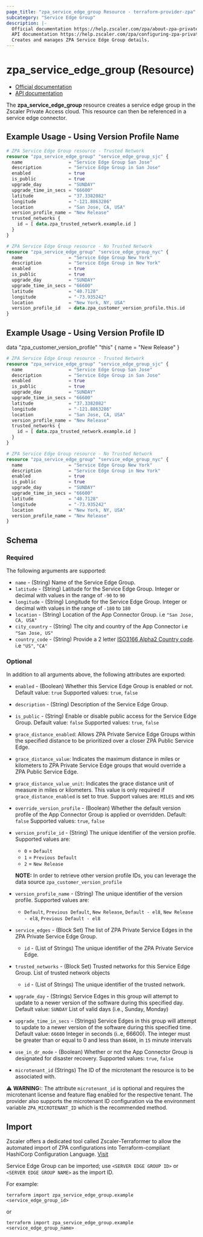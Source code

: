 ```yaml
---
page_title: "zpa_service_edge_group Resource - terraform-provider-zpa"
subcategory: "Service Edge Group"
description: |-
  Official documentation https://help.zscaler.com/zpa/about-zpa-private-service-edge-groups
  API documentation https://help.zscaler.com/zpa/configuring-zpa-private-service-edge-groups-using-api
  Creates and manages ZPA Service Edge Group details.
---
```


# zpa_service_edge_group (Resource)

* [Official documentation](https://help.zscaler.com/zpa/about-zpa-private-service-edge-groups)
* [API documentation](https://help.zscaler.com/zpa/configuring-zpa-private-service-edge-groups-using-api)

The **zpa_service_edge_group** resource creates a service edge group in the Zscaler Private Access cloud. This resource can then be referenced in a service edge connector.

## Example Usage - Using Version Profile Name

```terraform
# ZPA Service Edge Group resource - Trusted Network
resource "zpa_service_edge_group" "service_edge_group_sjc" {
  name                 = "Service Edge Group San Jose"
  description          = "Service Edge Group in San Jose"
  enabled              = true
  is_public            = true
  upgrade_day          = "SUNDAY"
  upgrade_time_in_secs = "66600"
  latitude             = "37.3382082"
  longitude            = "-121.8863286"
  location             = "San Jose, CA, USA"
  version_profile_name = "New Release"
  trusted_networks {
    id = [ data.zpa_trusted_network.example.id ]
  }
}
```

```terraform
# ZPA Service Edge Group resource - No Trusted Network
resource "zpa_service_edge_group" "service_edge_group_nyc" {
  name                 = "Service Edge Group New York"
  description          = "Service Edge Group in New York"
  enabled              = true
  is_public            = true
  upgrade_day          = "SUNDAY"
  upgrade_time_in_secs = "66600"
  latitude             = "40.7128"
  longitude            = "-73.935242"
  location             = "New York, NY, USA"
  version_profile_id   = data.zpa_customer_version_profile.this.id 
}
```

## Example Usage - Using Version Profile ID

data "zpa_customer_version_profile" "this" {
  name = "New Release"
}

```terraform
# ZPA Service Edge Group resource - Trusted Network
resource "zpa_service_edge_group" "service_edge_group_sjc" {
  name                 = "Service Edge Group San Jose"
  description          = "Service Edge Group in San Jose"
  enabled              = true
  is_public            = true
  upgrade_day          = "SUNDAY"
  upgrade_time_in_secs = "66600"
  latitude             = "37.3382082"
  longitude            = "-121.8863286"
  location             = "San Jose, CA, USA"
  version_profile_name = "New Release"
  trusted_networks {
    id = [ data.zpa_trusted_network.example.id ]
  }
}
```

```terraform
# ZPA Service Edge Group resource - No Trusted Network
resource "zpa_service_edge_group" "service_edge_group_nyc" {
  name                 = "Service Edge Group New York"
  description          = "Service Edge Group in New York"
  enabled              = true
  is_public            = true
  upgrade_day          = "SUNDAY"
  upgrade_time_in_secs = "66600"
  latitude             = "40.7128"
  longitude            = "-73.935242"
  location             = "New York, NY, USA"
  version_profile_name = "New Release"
}
```

## Schema

### Required

The following arguments are supported:

- `name` - (String) Name of the Service Edge Group.
- `latitude` - (String) Latitude for the Service Edge Group. Integer or decimal with values in the range of `-90` to `90`
- `longitude` - (String) Longitude for the Service Edge Group. Integer or decimal with values in the range of `-180` to `180`
- `location` - (String) Location of the App Connector Group. i.e ``"San Jose, CA, USA"``
- `city_country` - (String) The city and country of the App Connector i.e ``"San Jose, US"``
- `country_code` - (String) Provide a 2 letter [ISO3166 Alpha2 Country code](https://en.wikipedia.org/wiki/List_of_ISO_3166_country_codes). i.e ``"US"``, ``"CA"``

### Optional

In addition to all arguments above, the following attributes are exported:

- `enabled` - (Boolean) Whether this Service Edge Group is enabled or not. Default value: `true` Supported values: `true`, `false`
- `description` - (String) Description of the Service Edge Group.
- `is_public` - (String) Enable or disable public access for the Service Edge Group. Default value: `false` Supported values: `true`, `false`

- `grace_distance_enabled`: Allows ZPA Private Service Edge Groups within the specified distance to be prioritized over a closer ZPA Public Service Edge.
- `grace_distance_value`: Indicates the maximum distance in miles or kilometers to ZPA Private Service Edge groups that would override a ZPA Public Service Edge.
- `grace_distance_value_unit`: Indicates the grace distance unit of measure in miles or kilometers. This value is only required if `grace_distance_enabled` is set to true. Support values are: `MILES` and `KMS`

- `override_version_profile` - (Boolean) Whether the default version profile of the App Connector Group is applied or overridden. Default: `false` Supported values: `true`, `false`

- `version_profile_id` - (String) The unique identifier of the version profile. Supported values are:
  - ``0`` = ``Default``
  - ``1`` = ``Previous Default``
  - ``2`` = ``New Release``

  **NOTE:** In order to retrieve other version profile IDs, you can leverage the data source `zpa_customer_version_profile`

- `version_profile_name` - (String) The unique identifier of the version profile. Supported values are:
  - ``Default``, ``Previous Default``, ``New Release``, ``Default - el8``, ``New Release - el8``, ``Previous Default - el8``

- `service_edges` - (Block Set) The list of ZPA Private Service Edges in the ZPA Private Service Edge Group.
    - `id` - (List of Strings) The unique identifier of the ZPA Private Service Edge.
- `trusted_networks` - (Block Set) Trusted networks for this Service Edge Group. List of trusted network objects
    - `id` - (List of Strings) The unique identifier of the trusted network.
- `upgrade_day` - (Strings) Service Edges in this group will attempt to update to a newer version of the software during this specified day. Default value: `SUNDAY` List of valid days (i.e., Sunday, Monday)
- `upgrade_time_in_secs` - (Strings) Service Edges in this group will attempt to update to a newer version of the software during this specified time. Default value: `66600` Integer in seconds (i..e, 66600). The integer must be greater than or equal to 0 and less than `86400`, in `15` minute intervals
- `use_in_dr_mode` - (Boolean) Whether or not the App Connector Group is designated for disaster recovery. Supported values: `true`, `false`
- `microtenant_id` (Strings) The ID of the microtenant the resource is to be associated with.

⚠️ **WARNING:**: The attribute ``microtenant_id`` is optional and requires the microtenant license and feature flag enabled for the respective tenant. The provider also supports the microtenant ID configuration via the environment variable `ZPA_MICROTENANT_ID` which is the recommended method.

## Import

Zscaler offers a dedicated tool called Zscaler-Terraformer to allow the automated import of ZPA configurations into Terraform-compliant HashiCorp Configuration Language.
[Visit](https://github.com/zscaler/zscaler-terraformer)

Service Edge Group can be imported; use `<SERVER EDGE GROUP ID>` or `<SERVER EDGE GROUP NAME>` as the import ID.

For example:

```shell
terraform import zpa_service_edge_group.example <service_edge_group_id>
```

or

```shell
terraform import zpa_service_edge_group.example <service_edge_group_name>
```
